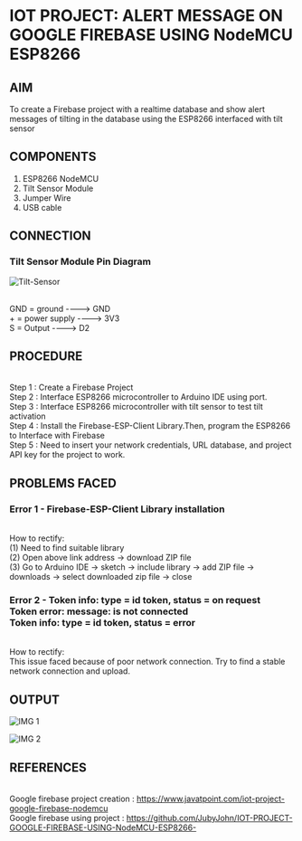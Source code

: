 # IOT PROJECT: ALERT MESSAGE ON GOOGLE FIREBASE USING NodeMCU ESP8266


## AIM

To create a Firebase project with a realtime database and show alert messages of tilting in the database using the ESP8266 interfaced with tilt sensor


## COMPONENTS
1.	ESP8266 NodeMCU
2.	Tilt Sensor Module
3.	Jumper Wire
4.	USB cable 


## CONNECTION

### Tilt Sensor Module Pin Diagram

 ![Tilt-Sensor](https://github.com/user-attachments/assets/60f2b05e-430c-45cb-ab67-29e11d232db8)

<br> GND   = ground   ---->  GND
<br> +    = power supply  ---->  3V3
<br> S  = Output     ---->  D2


## PROCEDURE

<br> Step 1 : Create a Firebase Project
<br> Step 2 : Interface ESP8266 microcontroller to Arduino IDE using port.
<br> Step 3 : Interface ESP8266 microcontroller with tilt sensor to test tilt activation
<br> Step 4 : Install the Firebase-ESP-Client Library.Then, program the ESP8266 to Interface with Firebase
<br> Step 5 : Need to insert your network credentials, URL database, and project API key for the project to work.


## PROBLEMS FACED

### Error 1 -   Firebase-ESP-Client Library installation
<br> How to rectify:
<br> (1)  Need to find suitable library
<br> (2)  Open above link address -> download ZIP file
<br> (3)  Go to Arduino IDE -> sketch -> include library -> add ZIP file -> downloads -> select downloaded zip file -> close

### Error 2 -   Token info: type = id token, status = on request <br> Token error: message: is not connected  <br>  Token info: type = id token, status = error
<br> How to rectify: 
<br> This issue faced because of poor network connection. Try to find a stable network connection and upload.


## OUTPUT

![IMG 1](https://github.com/user-attachments/assets/eb8d831e-3bf7-468e-b1e4-ce3759237800)

![IMG 2](https://github.com/user-attachments/assets/d2e77ce7-f823-4b29-9f7a-f89ea0676b0c)


## REFERENCES

<br> Google firebase project creation : https://www.javatpoint.com/iot-project-google-firebase-nodemcu
<br> Google firebase using project : https://github.com/JubyJohn/IOT-PROJECT-GOOGLE-FIREBASE-USING-NodeMCU-ESP8266-

